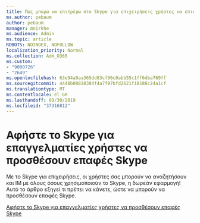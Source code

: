 ```yaml
---
title: Πώς μπορώ να επιτρέψω στο Skype για επιχειρήσεις χρήστες να επικοινωνούν με τους χρήστες του Skype
ms.author: pebaum
author: pebaum
manager: mnirkhe
ms.audience: Admin
ms.topic: article
ROBOTS: NOINDEX, NOFOLLOW
localization_priority: Normal
ms.collection: Adm_O365
ms.custom:
- "9000726"
- "2649"
ms.openlocfilehash: 63e94a9aa365dd83cf96c0abb55c1ff6dba769ff
ms.sourcegitcommit: 4448b08828384f4a7f97bfd2621f18188c24a1cf
ms.translationtype: MT
ms.contentlocale: el-GR
ms.lasthandoff: 09/30/2019
ms.locfileid: "37316812"
---
```

# <a name="let-skype-for-business-users-add-skype-contacts"></a>Αφήστε το Skype για επαγγελματίες χρήστες να προσθέσουν επαφές Skype

Με το Skype για επιχειρήσεις, οι χρήστες σας μπορούν να αναζητήσουν και IM με όλους όσους χρησιμοποιούν το Skype, η δωρεάν εφαρμογή! Αυτό το άρθρο εξηγεί τι πρέπει να κάνετε, ώστε να μπορούν να προσθέσουν επαφές Skype.

[Αφήστε το Skype για επαγγελματίες χρήστες να προσθέσουν επαφές Skype](https://docs.microsoft.com/skypeforbusiness/set-up-skype-for-business-online/let-skype-for-business-users-add-skype-contacts)